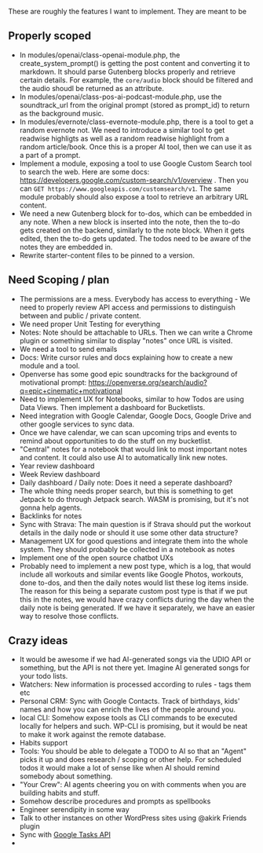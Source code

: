These are roughly the features I want to implement. They are meant to be 

## Properly scoped

- In modules/openai/class-openai-module.php, the create_system_prompt() is getting the post content and converting it to markdown. It should parse Gutenberg blocks properly and retrieve certain details. For example, the `core/audio` block should be filtered and the audio shoudl be returned as an attribute.
- In modules/openai/class-pos-ai-podcast-module.php, use the soundtrack_url from the original prompt (stored as prompt_id) to return as the background music.
- In modules/evernote/class-evernote-module.php, there is a tool to get a random evernote not. We need to introduce a similar tool to get readwise highligts as well as a random readwise highlight from a random article/book. Once this is a proper AI tool, then we can use it as a part of a prompt.
- Implement a module, exposing a tool to use Google Custom Search tool to search the web. Here are some docs: https://developers.google.com/custom-search/v1/overview . Then you can `GET https://www.googleapis.com/customsearch/v1`. The same module probably should also expose a tool to retrieve an arbitrary URL content.
- We need a new Gutenberg block for to-dos, which can be embedded in any note. When a new block is inserted into the note, then the to-do gets created on the backend, similarly to the note block. When it gets edited, then the to-do gets updated. The todos need to be aware of the notes they are embedded in.
- Rewrite starter-content files to be pinned to a version.
  

## Need Scoping / plan

- The permissions are a mess. Everybody has access to everything - We need to properly review API access and permissions to distinguish between and public / private content.
- We need proper Unit Testing for everything
- Notes: Note should be attachable to URLs. Then we can write a Chrome plugin or something similar to display "notes" once URL is visited.
- We need a tool to send emails
- Docs: Write cursor rules and docs explaining how to create a new module and a tool.
- Openverse has some good epic soundtracks for the background of motivational prompt: https://openverse.org/search/audio?q=epic+cinematic+motivational
- Need to implement UX for Notebooks, similar to how Todos are using Data Views. Then implement a dashboard for Bucketlists.
- Need integration with Google Calendar, Google Docs, Google Drive and other google services to sync data.
- Once we have calendar, we can scan upcoming trips and events to remind about opportunities to do the stuff on my bucketlist.
- "Central" notes for a notebook that would link to most important notes and content. It could also use AI to automatically link new notes.
- Year review dashboard
- Week Review dashboard
- Daily dashboard / Daily note: Does it need a seperate dashboard?
- The whole thing needs proper search, but this is something to get Jetpack to do through Jetpack search. WASM is promising, but it's not gonna help agents.
- Backlinks for notes
- Sync with Strava: The main question is if Strava should put the workout details in the daily node or should it use some other data structure?
- Management UX for good questions and integrate them into the whole system. They should probably be collected in a notebook as notes
- Implement one of the open source chatbot UXs
- Probably need to implement a new post type, which is a log, that would include all workouts and similar events like Google Photos, workouts, done to-dos, and then the daily notes would list these log items inside. The reason for this being a separate custom post type is that if we put this in the notes, we would have crazy conflicts during the day when the daily note is being generated. If we have it separately, we have an easier way to resolve those conflicts.


## Crazy ideas

- It would be awesome if we had AI-generated songs via the UDIO API or something, but the API is not there yet. Imagine AI generated songs for your todo lists.
- Watchers: New information is processed according to rules - tags them etc
- Personal CRM: Sync with Google Contacts. Track of birthdays, kids' names and how you can enrich the lives of the people around you.
- local CLI: Somehow expose tools as CLI commands to be executed locally for helpers and such. WP-CLI is promising, but it would be neat to make it work against the remote database.
- Habits support
- Tools: You should be able to delegate a TODO to AI so that an "Agent" picks it up and does research / scoping or other help. For scheduled todos it would make a lot of sense like when AI should remind somebody about something.
- "Your Crew": AI agents cheering you on with comments when you are building habits and stuff.
- Somehow describe procedures and prompts as spellbooks
- Engineer serendipity in some way
- Talk to other instances on other WordPress sites using @akirk Friends plugin
- Sync with [Google Tasks API](https://developers.google.com/tasks/reference/rest)
- 